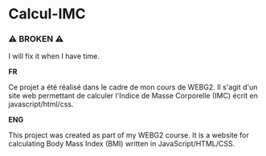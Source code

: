 # Calcul-IMC

### :warning: BROKEN :warning:
I will fix it when I have time.

**FR**

Ce projet a été réalisé dans le cadre de mon cours de WEBG2. Il s'agit d'un site web permettant de calculer l'Indice de Masse Corporelle (IMC) écrit en javascript/html/css.


**ENG**

This project was created as part of my WEBG2 course. It is a website for calculating Body Mass Index (BMI) written in JavaScript/HTML/CSS.
